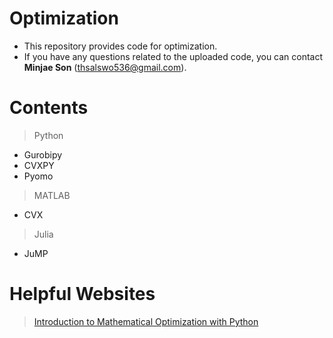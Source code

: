 # Optimization
- This repository provides code for optimization.
- If you have any questions related to the uploaded code, you can contact **Minjae Son** (thsalswo536@gmail.com).

# Contents
> Python
- Gurobipy
- CVXPY
- Pyomo
> MATLAB
- CVX
> Julia
- JuMP

# Helpful Websites
> [Introduction to Mathematical Optimization with Python](https://indrag49.github.io/Numerical-Optimization/)
